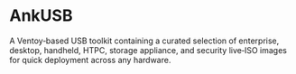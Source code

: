 # AnkUSB
A Ventoy‑based USB toolkit containing a curated selection of enterprise, desktop, handheld, HTPC, storage appliance, and security live‑ISO images for quick deployment across any hardware.
